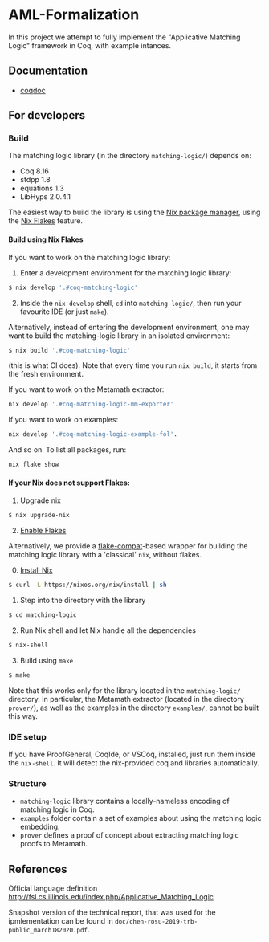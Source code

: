 # AML-Formalization

In this project we attempt to fully implement the "Applicative Matching Logic" framework in Coq, with example intances.

## Documentation

- [coqdoc](https://harp-project.github.io/AML-Formalization/branch/master/coqdoc/toc.html)

## For developers

### Build

The matching logic library (in the directory `matching-logic/`) depends on:
- Coq 8.16
- stdpp 1.8
- equations 1.3
- LibHyps 2.0.4.1

The easiest way to build the library is using the [Nix package manager](https://nixos.org/download.html),
using the [Nix Flakes](https://nixos.wiki/wiki/Flakes) feature.

#### Build using Nix Flakes

If you want to work on the matching logic library:

1. Enter a development environment for the matching logic library:
```sh
$ nix develop '.#coq-matching-logic'
```
2. Inside the `nix develop` shell, `cd` into `matching-logic/`, then run your favourite IDE (or just `make`).


Alternatively, instead of entering the development environment, one may want to
build the matching-logic library in an isolated environment:
```sh
$ nix build '.#coq-matching-logic'
```
(this is what CI does).
Note that every time you run `nix build`, it starts from the fresh environment.


If you want to work on the Metamath extractor:
```sh
nix develop '.#coq-matching-logic-mm-exporter'
```
If you want to work on examples:
```sh
nix develop '.#coq-matching-logic-example-fol'.
```
And so on. To list all packages, run:
```sh
nix flake show
```


#### If your Nix does not support Flakes:

1. Upgrade nix
```sh
$ nix upgrade-nix
```
2. [Enable Flakes](https://nixos.wiki/wiki/Flakes)


Alternatively, we provide a [flake-compat](https://github.com/edolstra/flake-compat)-based wrapper for building the matching logic library
with a 'classical' `nix`, without flakes.

0. [Install Nix](https://nixos.org/download.html)
```sh
$ curl -L https://nixos.org/nix/install | sh
```

1. Step into the directory with the library
```sh
$ cd matching-logic
```

2. Run Nix shell and let Nix handle all the dependencies
```sh
$ nix-shell
```

3. Build using `make`
```sh
$ make
```

Note that this works only for the library located in the `matching-logic/` directory.
In particular, the Metamath extractor (located in the directory `prover/`), as well as
the examples in the directory `examples/`, cannot be built this way.


### IDE setup

If you have ProofGeneral, CoqIde, or VSCoq, installed, just run them inside the `nix-shell`.
It will detect the nix-provided coq and libraries automatically.

### Structure

- `matching-logic` library contains a locally-nameless encoding of matching logic in Coq.
- `examples` folder contain a set of examples about using the matching logic embedding.
- `prover` defines a proof of concept about extracting matching logic proofs to Metamath.


## References

Official language definition http://fsl.cs.illinois.edu/index.php/Applicative_Matching_Logic

Snapshot version of the technical report, that was used for the ipmlementation can be found in `doc/chen-rosu-2019-trb-public_march182020.pdf`.
